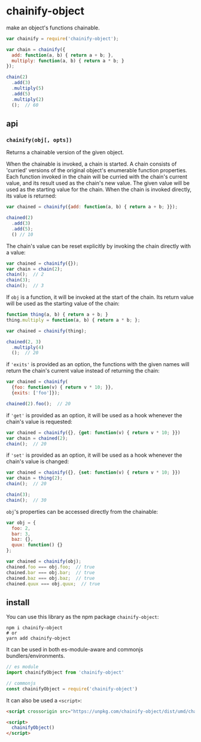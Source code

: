 # chainify-object

make an object's functions chainable.


```javascript
var chainify = require('chainify-object');

var chain = chainify({
  add: function(a, b) { return a + b; },
  multiply: function(a, b) { return a * b; }
});

chain(2)
  .add(3)
  .multiply(5)
  .add(5)
  .multiply(2)
  ();  // 60
```


## api


### `chainify(obj[, opts])`

Returns a chainable version of the given object.

When the chainable is invoked, a chain is started. A chain consists of 'curried' versions of the original object's enumerable function properties. Each function invoked in the chain will be curried with the chain's current value, and its result used as the chain's new value. The given value will be used as the starting value for the chain. When the chain is invoked directly, its value is returned:


```javascript
var chained = chainify({add: function(a, b) { return a + b; }});

chained(2)
  .add(3)
  .add(5);
  () // 10
```

The chain's value can be reset explicitly by invoking the chain directly with a value:

```javascript
var chained = chainify({});
var chain = chain(2);
chain();  // 2
chain(3);
chain();  // 3
```

If `obj` is a function, it will be invoked at the start of the chain. Its return value will be used as the starting value of the chain:


```javascript
function thing(a, b) { return a + b; }
thing.multiply = function(a, b) { return a * b; };

var chained = chainify(thing);

chained(2, 3)
  .multiply(4)
  ();  // 20
```

if `'exits'` is provided as an option, the functions with the given names will return the chain's current value instead of returning the chain:

```javascript
var chained = chainify(
  {foo: function(v) { return v * 10; }},
  {exits: ['foo']});

chained(2).foo();  // 20
```

if `'get'` is provided as an option, it will be used as a hook whenever the chain's value is requested:

```javascript
var chained = chainify({}, {get: function(v) { return v * 10; }})
var chain = chained(2);
chain();  // 20
```

if `'set'` is provided as an option, it will be used as a hook whenever the chain's value is changed:

```javascript
var chained = chainify({}, {set: function(v) { return v * 10; }})
var chain = thing(2);
chain();  // 20

chain(3);
chain();  // 30
```

`obj`'s properties can be accessed directly from the chainable:

```javascript
var obj = {
  foo: 2,
  bar: 3,
  baz: {},
  quux: function() {}
};

var chained = chainify(obj);
chained.foo === obj.foo;  // true
chained.bar === obj.bar;  // true
chained.baz === obj.baz;  // true
chained.quux === obj.quux;  // true
```

## install

You can use this library as the npm package `chainify-object`:

```
npm i chainify-object
# or
yarn add chainify-object
```

It can be used in both es-module-aware and commonjs bundlers/environments.

```js
// es module
import chainifyObject from 'chainify-object'

// commonjs
const chainifyObject = require('chainify-object')
```

It can also be used a `<script>`:

```html
<script crossorigin src="https://unpkg.com/chainify-object/dist/umd/chainify-object.js"></script>

<script>
  chainifyObject()
</script>
```
